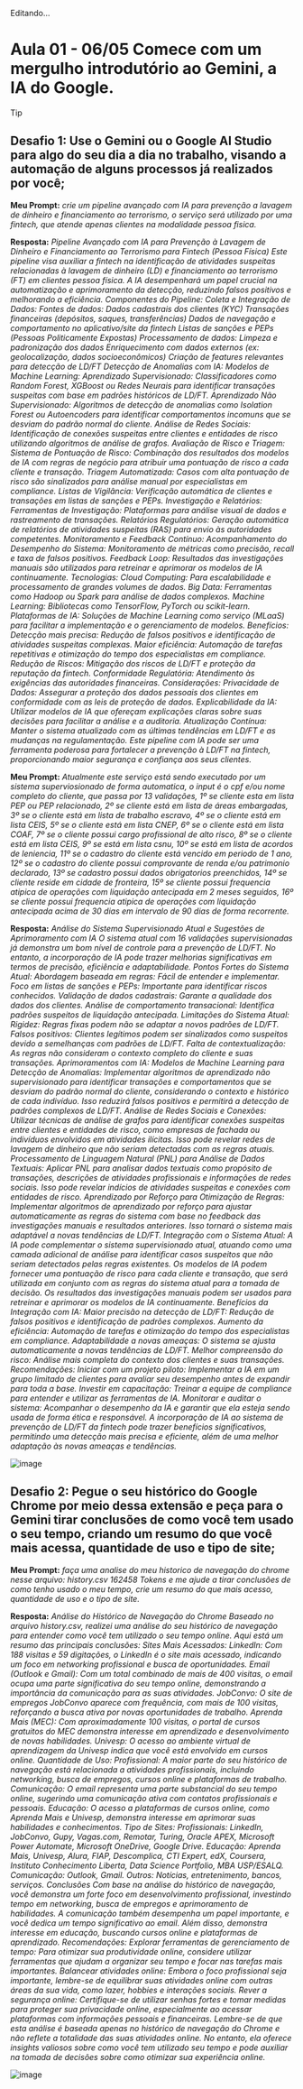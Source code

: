Editando...

# Aula 01 - 06/05 Comece com um mergulho introdutório ao Gemini, a IA do Google.

> [!TIP]
> ## Desafio 1: Use o Gemini ou o Google AI Studio para algo do seu dia a dia no trabalho, visando a automação de alguns processos já realizados por você;

**Meu Prompt:** *crie um pipeline avançado com IA para prevenção a lavagem de dinheiro e financiamento ao terrorismo, o serviço será utilizado por uma fintech, que atende apenas clientes na modalidade pessoa fisica.*

**Resposta:** *Pipeline Avançado com IA para Prevenção à Lavagem de Dinheiro e Financiamento ao Terrorismo para Fintech (Pessoa Física)
Este pipeline visa auxiliar a fintech na identificação de atividades suspeitas relacionadas à lavagem de dinheiro (LD) e financiamento ao terrorismo (FT) em clientes pessoa física. A IA desempenhará um papel crucial na automatização e aprimoramento da detecção, reduzindo falsos positivos e melhorando a eficiência.
Componentes do Pipeline:
Coleta e Integração de Dados:
Fontes de dados:
Dados cadastrais dos clientes (KYC)
Transações financeiras (depósitos, saques, transferências)
Dados de navegação e comportamento no aplicativo/site da fintech
Listas de sanções e PEPs (Pessoas Politicamente Expostas)
Processamento de dados:
Limpeza e padronização dos dados
Enriquecimento com dados externos (ex: geolocalização, dados socioeconômicos)
Criação de features relevantes para detecção de LD/FT
Detecção de Anomalias com IA:
Modelos de Machine Learning:
Aprendizado Supervisionado:
Classificadores como Random Forest, XGBoost ou Redes Neurais para identificar transações suspeitas com base em padrões históricos de LD/FT.
Aprendizado Não Supervisionado:
Algoritmos de detecção de anomalias como Isolation Forest ou Autoencoders para identificar comportamentos incomuns que se desviam do padrão normal do cliente.
Análise de Redes Sociais:
Identificação de conexões suspeitas entre clientes e entidades de risco utilizando algoritmos de análise de grafos.
Avaliação de Risco e Triagem:
Sistema de Pontuação de Risco:
Combinação dos resultados dos modelos de IA com regras de negócio para atribuir uma pontuação de risco a cada cliente e transação.
Triagem Automatizada:
Casos com alta pontuação de risco são sinalizados para análise manual por especialistas em compliance.
Listas de Vigilância:
Verificação automática de clientes e transações em listas de sanções e PEPs.
Investigação e Relatórios:
Ferramentas de Investigação:
Plataformas para análise visual de dados e rastreamento de transações.
Relatórios Regulatórios:
Geração automática de relatórios de atividades suspeitas (RAS) para envio às autoridades competentes.
Monitoramento e Feedback Contínuo:
Acompanhamento do Desempenho do Sistema:
Monitoramento de métricas como precisão, recall e taxa de falsos positivos.
Feedback Loop:
Resultados das investigações manuais são utilizados para retreinar e aprimorar os modelos de IA continuamente.
Tecnologias:
Cloud Computing: Para escalabilidade e processamento de grandes volumes de dados.
Big Data: Ferramentas como Hadoop ou Spark para análise de dados complexos.
Machine Learning: Bibliotecas como TensorFlow, PyTorch ou scikit-learn.
Plataformas de IA: Soluções de Machine Learning como serviço (MLaaS) para facilitar a implementação e o gerenciamento de modelos.
Benefícios:
Detecção mais precisa: Redução de falsos positivos e identificação de atividades suspeitas complexas.
Maior eficiência: Automação de tarefas repetitivas e otimização do tempo dos especialistas em compliance.
Redução de Riscos: Mitigação dos riscos de LD/FT e proteção da reputação da fintech.
Conformidade Regulatória: Atendimento às exigências das autoridades financeiras.
Considerações:
Privacidade de Dados: Assegurar a proteção dos dados pessoais dos clientes em conformidade com as leis de proteção de dados.
Explicabilidade da IA: Utilizar modelos de IA que ofereçam explicações claras sobre suas decisões para facilitar a análise e a auditoria.
Atualização Contínua: Manter o sistema atualizado com as últimas tendências em LD/FT e as mudanças na regulamentação.
Este pipeline com IA pode ser uma ferramenta poderosa para fortalecer a prevenção à LD/FT na fintech, proporcionando maior segurança e confiança aos seus clientes.*

**Meu Prompt:** *Atualmente este serviço está sendo executado por um sistema superviosionado de forma automatica, o input é o cpf e/ou nome completo do cliente, que passa por 13 validações, 1º se cliente esta em lista PEP ou PEP relacionado, 2º se cliente está em lista de áreas embargadas, 3º se o cliente está em lista de trabalho escravo, 4º se o cliente está em lista CEIS, 5º se o cliente está em lista CNEP, 6º se o cliente está em lista COAF, 7º se o cliente possui cargo profissional de alto risco, 8º se o cliente está em lista CEIS, 9º se está em lista csnu, 10º se está em lista de acordos de leniencia, 11º se o cadastro do cliente está vencido em periodo de 1 ano, 12º se o cadastro do cliente possui comprovante de renda e/ou patrimonio declarado, 13º se cadastro possui dados obrigatorios preenchidos, 14º se cliente reside em cidade de fronteira, 15º se cliente possui frequencia atipica de operações com liquidação antecipada em 2 meses seguidos, 16º se cliente possui frequencia atipica de operações com liquidação antecipada acima de 30 dias em intervalo de 90 dias de forma recorrente.*

**Resposta:** *Análise do Sistema Supervisionado Atual e Sugestões de Aprimoramento com IA
O sistema atual com 16 validações supervisionadas já demonstra um bom nível de controle para a prevenção de LD/FT. No entanto, a incorporação de IA pode trazer melhorias significativas em termos de precisão, eficiência e adaptabilidade.
Pontos Fortes do Sistema Atual:
Abordagem baseada em regras: Fácil de entender e implementar.
Foco em listas de sanções e PEPs: Importante para identificar riscos conhecidos.
Validação de dados cadastrais: Garante a qualidade dos dados dos clientes.
Análise de comportamento transacional: Identifica padrões suspeitos de liquidação antecipada.
Limitações do Sistema Atual:
Rigidez: Regras fixas podem não se adaptar a novos padrões de LD/FT.
Falsos positivos: Clientes legítimos podem ser sinalizados como suspeitos devido a semelhanças com padrões de LD/FT.
Falta de contextualização: As regras não consideram o contexto completo do cliente e suas transações.
Aprimoramentos com IA:
Modelos de Machine Learning para Detecção de Anomalias:
Implementar algoritmos de aprendizado não supervisionado para identificar transações e comportamentos que se desviam do padrão normal do cliente, considerando o contexto e histórico de cada indivíduo.
Isso reduzirá falsos positivos e permitirá a detecção de padrões complexos de LD/FT.
Análise de Redes Sociais e Conexões:
Utilizar técnicas de análise de grafos para identificar conexões suspeitas entre clientes e entidades de risco, como empresas de fachada ou indivíduos envolvidos em atividades ilícitas.
Isso pode revelar redes de lavagem de dinheiro que não seriam detectadas com as regras atuais.
Processamento de Linguagem Natural (PNL) para Análise de Dados Textuais:
Aplicar PNL para analisar dados textuais como propósito de transações, descrições de atividades profissionais e informações de redes sociais.
Isso pode revelar indícios de atividades suspeitas e conexões com entidades de risco.
Aprendizado por Reforço para Otimização de Regras:
Implementar algoritmos de aprendizado por reforço para ajustar automaticamente as regras do sistema com base no feedback das investigações manuais e resultados anteriores.
Isso tornará o sistema mais adaptável a novas tendências de LD/FT.
Integração com o Sistema Atual:
A IA pode complementar o sistema supervisionado atual, atuando como uma camada adicional de análise para identificar casos suspeitos que não seriam detectados pelas regras existentes.
Os modelos de IA podem fornecer uma pontuação de risco para cada cliente e transação, que será utilizada em conjunto com as regras do sistema atual para a tomada de decisão.
Os resultados das investigações manuais podem ser usados para retreinar e aprimorar os modelos de IA continuamente.
Benefícios da Integração com IA:
Maior precisão na detecção de LD/FT: Redução de falsos positivos e identificação de padrões complexos.
Aumento da eficiência: Automação de tarefas e otimização do tempo dos especialistas em compliance.
Adaptabilidade a novas ameaças: O sistema se ajusta automaticamente a novas tendências de LD/FT.
Melhor compreensão do risco: Análise mais completa do contexto dos clientes e suas transações.
Recomendações:
Iniciar com um projeto piloto: Implementar a IA em um grupo limitado de clientes para avaliar seu desempenho antes de expandir para toda a base.
Investir em capacitação: Treinar a equipe de compliance para entender e utilizar as ferramentas de IA.
Monitorar e auditar o sistema: Acompanhar o desempenho da IA e garantir que ela esteja sendo usada de forma ética e responsável.
A incorporação de IA ao sistema de prevenção de LD/FT da fintech pode trazer benefícios significativos, permitindo uma detecção mais precisa e eficiente, além de uma melhor adaptação às novas ameaças e tendências.*

![image](https://github.com/fertorresf/alura_imersao_ia/assets/147047340/25fd4f32-d0d4-4371-bc6d-1a641b8334bd)


## Desafio 2: Pegue o seu histórico do Google Chrome por meio dessa extensão e peça para o Gemini tirar conclusões de como você tem usado o seu tempo, criando um resumo do que você mais acessa, quantidade de uso e tipo de site;

**Meu Prompt:** *faça uma analise do meu historico de navegação do chrome nesse arquivo:
history.csv
162458 Tokens
e me ajude a tirar conclusões de como tenho usado o meu tempo, crie um resumo do que mais acesso, quantidade de uso e o tipo de site.*

**Resposta:** *Análise do Histórico de Navegação do Chrome
Baseado no arquivo history.csv, realizei uma análise do seu histórico de navegação para entender como você tem utilizado o seu tempo online. Aqui está um resumo das principais conclusões:
Sites Mais Acessados:
LinkedIn: Com 188 visitas e 59 digitações, o LinkedIn é o site mais acessado, indicando um foco em networking profissional e busca de oportunidades.
Email (Outlook e Gmail): Com um total combinado de mais de 400 visitas, o email ocupa uma parte significativa do seu tempo online, demonstrando a importância da comunicação para as suas atividades.
JobConvo: O site de empregos JobConvo aparece com frequência, com mais de 100 visitas, reforçando a busca ativa por novas oportunidades de trabalho.
Aprenda Mais (MEC): Com aproximadamente 100 visitas, o portal de cursos gratuitos do MEC demonstra interesse em aprendizado e desenvolvimento de novas habilidades.
Univesp: O acesso ao ambiente virtual de aprendizagem da Univesp indica que você está envolvido em cursos online.
Quantidade de Uso:
Profissional: A maior parte do seu histórico de navegação está relacionada a atividades profissionais, incluindo networking, busca de empregos, cursos online e plataformas de trabalho.
Comunicação: O email representa uma parte substancial do seu tempo online, sugerindo uma comunicação ativa com contatos profissionais e pessoais.
Educação: O acesso a plataformas de cursos online, como Aprenda Mais e Univesp, demonstra interesse em aprimorar suas habilidades e conhecimentos.
Tipo de Sites:
Profissionais: LinkedIn, JobConvo, Gupy, Vagas.com, Remotar, Turing, Oracle APEX, Microsoft Power Automate, Microsoft OneDrive, Google Drive.
Educação: Aprenda Mais, Univesp, Alura, FIAP, Descomplica, CTI Expert, edX, Coursera, Instituto Conhecimento Liberta, Data Science Portfolio, MBA USP/ESALQ.
Comunicação: Outlook, Gmail.
Outros: Notícias, entretenimento, bancos, serviços.
Conclusões
Com base na análise do histórico de navegação, você demonstra um forte foco em desenvolvimento profissional, investindo tempo em networking, busca de empregos e aprimoramento de habilidades. A comunicação também desempenha um papel importante, e você dedica um tempo significativo ao email. Além disso, demonstra interesse em educação, buscando cursos online e plataformas de aprendizado.
Recomendações:
Explorar ferramentas de gerenciamento de tempo: Para otimizar sua produtividade online, considere utilizar ferramentas que ajudam a organizar seu tempo e focar nas tarefas mais importantes.
Balancear atividades online: Embora o foco profissional seja importante, lembre-se de equilibrar suas atividades online com outras áreas da sua vida, como lazer, hobbies e interações sociais.
Rever a segurança online: Certifique-se de utilizar senhas fortes e tomar medidas para proteger sua privacidade online, especialmente ao acessar plataformas com informações pessoais e financeiras.
Lembre-se de que esta análise é baseada apenas no histórico de navegação do Chrome e não reflete a totalidade das suas atividades online. No entanto, ela oferece insights valiosos sobre como você tem utilizado seu tempo e pode auxiliar na tomada de decisões sobre como otimizar sua experiência online.*

![image](https://github.com/fertorresf/alura_imersao_ia/assets/147047340/f1c1c66f-6469-4bba-8524-0f6c58fb138f)

